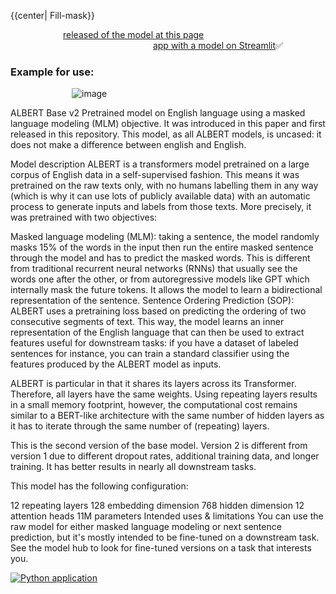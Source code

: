 {{center| Fill-mask}}

&emsp;&emsp;&emsp;&emsp;&emsp;&emsp;<a href="https://huggingface.co/albert-base-v2">released of the model at this page</a>
&emsp;&emsp;&emsp;&emsp;&emsp;&emsp;&emsp;&emsp;&emsp;&emsp;&emsp;&emsp;&emsp;&emsp;&emsp;&emsp;
<a href="https://share.streamlit.io/ekaterinavz/fillmask/uber_pickups.py">app with a model on Streamlit</a>&#9989;


### Example for use:

&emsp;&emsp;&emsp;&emsp;&emsp;&emsp;&emsp;![image](https://user-images.githubusercontent.com/80875367/149998986-5277ad5e-39c7-4668-b5ec-f2c2bc34739d.png)


ALBERT Base v2
Pretrained model on English language using a masked language modeling (MLM) objective. It was introduced in this paper and first released in this repository. This model, as all ALBERT models, is uncased: it does not make a difference between english and English.


Model description
ALBERT is a transformers model pretrained on a large corpus of English data in a self-supervised fashion. This means it was pretrained on the raw texts only, with no humans labelling them in any way (which is why it can use lots of publicly available data) with an automatic process to generate inputs and labels from those texts. More precisely, it was pretrained with two objectives:

Masked language modeling (MLM): taking a sentence, the model randomly masks 15% of the words in the input then run the entire masked sentence through the model and has to predict the masked words. This is different from traditional recurrent neural networks (RNNs) that usually see the words one after the other, or from autoregressive models like GPT which internally mask the future tokens. It allows the model to learn a bidirectional representation of the sentence.
Sentence Ordering Prediction (SOP): ALBERT uses a pretraining loss based on predicting the ordering of two consecutive segments of text.
This way, the model learns an inner representation of the English language that can then be used to extract features useful for downstream tasks: if you have a dataset of labeled sentences for instance, you can train a standard classifier using the features produced by the ALBERT model as inputs.

ALBERT is particular in that it shares its layers across its Transformer. Therefore, all layers have the same weights. Using repeating layers results in a small memory footprint, however, the computational cost remains similar to a BERT-like architecture with the same number of hidden layers as it has to iterate through the same number of (repeating) layers.

This is the second version of the base model. Version 2 is different from version 1 due to different dropout rates, additional training data, and longer training. It has better results in nearly all downstream tasks.

This model has the following configuration:

12 repeating layers
128 embedding dimension
768 hidden dimension
12 attention heads
11M parameters
Intended uses & limitations
You can use the raw model for either masked language modeling or next sentence prediction, but it's mostly intended to be fine-tuned on a downstream task. See the model hub to look for fine-tuned versions on a task that interests you.

[![Python application](https://github.com/EkaterinaVZ/fill-mask/actions/workflows/python-app.yml/badge.svg)](https://github.com/EkaterinaVZ/fill-mask/actions/workflows/python-app.yml)
